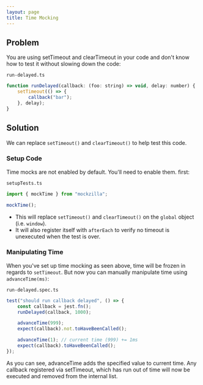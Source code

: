 ```yaml
---
layout: page
title: Time Mocking
---
```


## Problem

You are using setTimeout and clearTimeout in your code and don't know how to test it without slowing down the code:

`run-delayed.ts`

```javascript
function runDelayed(callback: (foo: string) => void, delay: number) {
    setTimeout(() => {
        callback("bar");
    }, delay);
}
```

## Solution

We can replace `setTimeout()` and `clearTimeout()` to help test this code.

### Setup Code

Time mocks are not enabled by default. You'll need to enable them. first:

`setupTests.ts`

```javascript
import { mockTime } from "mockzilla";

mockTime();
```

- This will replace `setTimeout()` and `clearTimeout()` on the `global` object (i.e. `window`).
- It will also register itself with `afterEach` to verify no timeout is unexecuted when the test is over.

### Manipulating Time

When you've set up time mocking as seen above, time will be frozen in regards to `setTimeout`.
But now you can manually manipulate time using `advanceTime(ms)`:

`run-delayed.spec.ts`

```javascript
test("should run callback delayed", () => {
    const callback = jest.fn();
    runDelayed(callback, 1000);

    advanceTime(999);
    expect(callback).not.toHaveBeenCalled();

    advanceTime(1); // current time (999) += 1ms
    expect(callback).toHaveBeenCalled();
});
```

As you can see, advanceTime adds the specified value to current time. Any callback registered via setTimeout, which has run out of time will now be executed and removed from the internal list.
